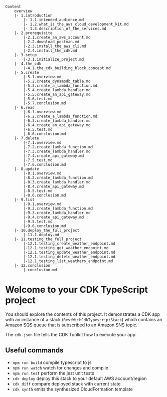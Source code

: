 ```
Content
    overview
    |- 1.introduction
        |- 1.1.intended_audience.md
        |- 1.2.what_is_the_aws_cloud_development_kit.md
        |- 1.3.description_of_the_services.md
    |- 2.prerequisite
        |-2.1.create_an_aws_account.md
        |-2.2.download_postman.md
        |-2.3.install_the_aws_cli.md
        |-2.4.install_the_cdk.md
    |- 3.setup
        |-3.1.initialize_project.md
    |- 4.the_cdk
        |-4.1.the_cdk_building_block_concept.md
    |- 5.create    
        |-5.1.overview.md  
        |-5.2.create_dynamodb_table.md  
        |-5.3.create_a_lambda_function.md 
        |-5.4.create_lambda_handler.md
        |-5.5.create_an_api_gateway.md 
        |-5.6.test.md      
        |-5.7.conclusion.md   
    |- 6.read
        |-6.1.overview.md   
        |-6.2.create_a_lambda_function.md 
        |-6.3.create_lambda_handler.md
        |-6.4.create_an_api_gateway.md 
        |-6.5.test.md      
        |-6.6.conclusion.md   
    |- 7.delete
        |-7.1.overview.md   
        |-7.2.create_lambda_function.md 
        |-7.3.create_lambda_handler.md
        |-7.4.create_api_gateway.md 
        |-7.5.test.md      
        |-7.6.conclusion.md     
    |- 8.update
        |-8.1.overview.md   
        |-8.2.create_lambda_function.md 
        |-8.3.create_lambda_handler.md
        |-8.4.create_api_gateway.md 
        |-8.5.test.md      
        |-8.6.conclusion.md   
    |- 9.list
        |-9.1.overview.md  
        |-9.2.create_lambda_function.md 
        |-9.3.create_lambda_handler.md
        |-9.4.create_api_gateway.md 
        |-9.5.test.md      
        |-9.6.conclusion.md   
    |- 10.deploy_the_full_project
        |-11.1.deploy.md
    |- 11.testing_the_full_project
        |-12.1.testing_create_weather_endpoint.md 
        |-12.1.testing_get_weather_endpoint.md 
        |-12.1.testing_update_weather_endpoint.md 
        |-12.1.testing_delete_weather_endpoint.md 
        |-12.1.testing_list_weathers_endpoint.md 
    |- 12.conclusion
        |-conclusion.md    
```


# Welcome to your CDK TypeScript project

You should explore the contents of this project. It demonstrates a CDK app with an instance of a stack (`RestWithCdkTypescriptStack`)
which contains an Amazon SQS queue that is subscribed to an Amazon SNS topic.

The `cdk.json` file tells the CDK Toolkit how to execute your app.

## Useful commands

* `npm run build`   compile typescript to js
* `npm run watch`   watch for changes and compile
* `npm run test`    perform the jest unit tests
* `cdk deploy`      deploy this stack to your default AWS account/region
* `cdk diff`        compare deployed stack with current state
* `cdk synth`       emits the synthesized CloudFormation template
